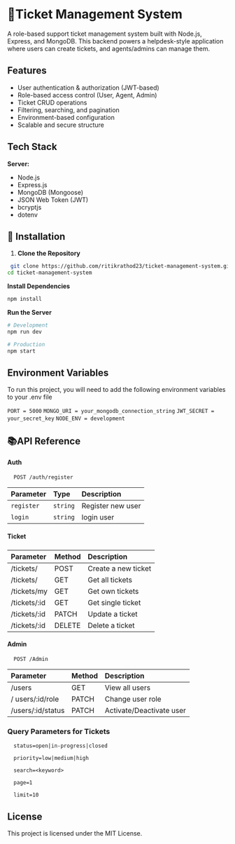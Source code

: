 
# 🎫Ticket Management System

A role-based support ticket management system built with Node.js, Express, and MongoDB. This backend powers a helpdesk-style application where users can create tickets, and agents/admins can manage them.


## Features

- User authentication & authorization (JWT-based)
- Role-based access control (User, Agent, Admin)
- Ticket CRUD operations
- Filtering, searching, and pagination
- Environment-based configuration
- Scalable and secure structure

## Tech Stack


**Server:** 
- Node.js
- Express.js
- MongoDB (Mongoose)
- JSON Web Token (JWT)
- bcryptjs
- dotenv


## 🚀 Installation

1. **Clone the Repository**

```bash
 git clone https://github.com/ritikrathod23/ticket-management-system.git
cd ticket-management-system
```
**Install Dependencies**
```bash
npm install
```

**Run the Server**
```bash
# Development
npm run dev

# Production
npm start
```
## Environment Variables

To run this project, you will need to add the following environment variables to your .env file

`PORT = 5000`
`MONGO_URI = your_mongodb_connection_string`
`JWT_SECRET = your_secret_key`
`NODE_ENV = development`




## 📚API Reference

####  Auth

```http
  POST /auth/register
```

| Parameter | Type     | Description                |
| :-------- | :------- | :------------------------- |
| `register` | `string` | Register new user         |
| `login` | `string` | login user         |

#### Ticket
#####	

| Parameter | Method    |Description                       |
| :-------- | :------- | :-------------------------------- |
|/tickets/   |POST |Create a new ticket | 
|/tickets/|GET |Get all tickets|
|/tickets/my|GET|Get own tickets|
|/tickets/:id|GET|Get single ticket|
|/tickets/:id|PATCH|Update a ticket|
|/tickets/:id|DELETE|Delete a ticket|




####  Admin
```http
  POST /Admin
```
| Parameter | Method    |Description                       |
| :-------- | :------- | :-------------------------------- |
|/users  |GET | View all users |
|/ users/:id/role| PATCH|Change user role| 
|/users/:id/status|PATCH|Activate/Deactivate user|


### Query Parameters for Tickets
```http
  status=open|in-progress|closed
```
```http
  priority=low|medium|high
```
```http
  search=<keyword>
```
```http
  page=1
```
```http
  limit=10
```

## License
This project is licensed under the MIT License.

